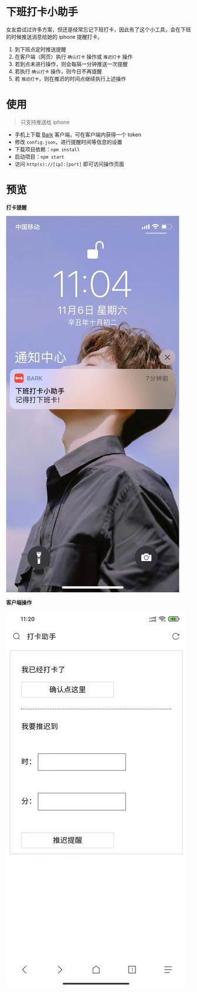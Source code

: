 # 下班打卡小助手

女友尝试过许多方案，但还是经常忘记下班打卡，因此有了这个小工具，会在下班的时候推送消息给她的 iphone 提醒打卡。

1. 到下班点定时推送提醒
2. 在客户端（网页）执行 `确认打卡` 操作或 `推迟打卡` 操作
3. 若到点未进行操作，则会每隔一分钟推送一次提醒
4. 若执行 `确认打卡` 操作，则今日不再提醒
5. 若 `推迟打卡`，则在推迟的时间点继续执行上述操作

# 使用

> 只支持推送给 iphone

- 手机上下载 [Bark](https://github.com/Finb/Bark) 客户端，可在客户端内获得一个 token
- 修改 `config.json`，进行提醒时间等信息的设置
- 下载项目依赖：`npm install`
- 启动项目：`npm start`
- 访问 `http(s)://[ip]:[port]` 即可访问操作页面

# 预览

**打卡提醒**

![提醒](./notify.jpg)

**客户端操作**

![操作](./client.jpg)

